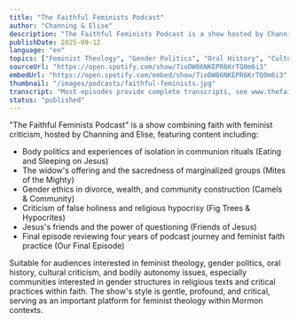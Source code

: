 ```yaml
---
title: "The Faithful Feminists Podcast"
author: "Channing & Elise"
description: "The Faithful Feminists Podcast is a show hosted by Channing and Elise, interpreting the Mormon (LDS) official 'Come Follow Me' study manual from a feminist theological perspective. The show emphasizes the coexistence of faith and criticism, covering content including gender politics in biblical texts, marginalized group experiences, sacramental symbolism, and community care, representing a unique voice in feminist religious criticism. The show concluded in 2023, with all episodes still accessible."
publishDate: 2025-09-12
language: "en"
topics: ["Feminist Theology", "Gender Politics", "Oral History", "Cultural Critique", "Bodily Autonomy"]
sourceUrl: "https://open.spotify.com/show/7ioDW86NKEPR6KrTQ0m6i3"
embedUrl: "https://open.spotify.com/embed/show/7ioDW86NKEPR6KrTQ0m6i3"
thumbnail: "/images/podcasts/faithful-feminists.jpg"
transcript: "Most episodes provide complete transcripts, see www.thefaithfulfeminists.com"
status: "published"
---
```


"The Faithful Feminists Podcast" is a show combining faith with feminist criticism, hosted by Channing and Elise, featuring content including:

- Body politics and experiences of isolation in communion rituals (Eating and Sleeping on Jesus)
- The widow's offering and the sacredness of marginalized groups (Mites of the Mighty)
- Gender ethics in divorce, wealth, and community construction (Camels & Community)
- Criticism of false holiness and religious hypocrisy (Fig Trees & Hypocrites)
- Jesus's friends and the power of questioning (Friends of Jesus)
- Final episode reviewing four years of podcast journey and feminist faith practice (Our Final Episode)

Suitable for audiences interested in feminist theology, gender politics, oral history, cultural criticism, and bodily autonomy issues, especially communities interested in gender structures in religious texts and critical practices within faith. The show's style is gentle, profound, and critical, serving as an important platform for feminist theology within Mormon contexts.